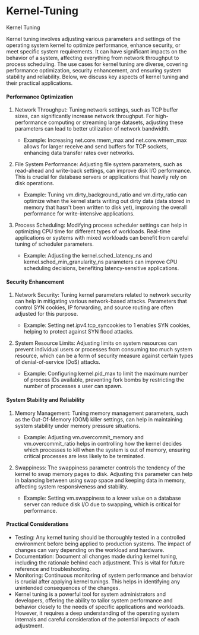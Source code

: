# Kernel-Tuning
Kernel Tuning

Kernel tuning involves adjusting various parameters and settings of the operating system kernel to optimize performance, enhance security, or meet specific system requirements. It can have significant impacts on the behavior of a system, affecting everything from network throughput to process scheduling. The use cases for kernel tuning are diverse, covering performance optimization, security enhancement, and ensuring system stability and reliability. Below, we discuss key aspects of kernel tuning and their practical applications.

#### Performance Optimization
1. Network Throughput: Tuning network settings, such as TCP buffer sizes, can significantly increase network throughput. For high-performance computing or streaming large datasets, adjusting these parameters can lead to better utilization of network bandwidth.

    * Example: Increasing net.core.rmem_max and net.core.wmem_max allows for larger receive and send buffers for TCP sockets, enhancing data transfer rates over networks.

2. File System Performance: Adjusting file system parameters, such as read-ahead and write-back settings, can improve disk I/O performance. This is crucial for database servers or applications that heavily rely on disk operations.

    * Example: Tuning vm.dirty_background_ratio and vm.dirty_ratio can optimize when the kernel starts writing out dirty data (data stored in memory that hasn't been written to disk yet), improving the overall performance for write-intensive applications.

3. Process Scheduling: Modifying process scheduler settings can help in optimizing CPU time for different types of workloads. Real-time applications or systems with mixed workloads can benefit from careful tuning of scheduler parameters.

    * Example: Adjusting the kernel.sched_latency_ns and kernel.sched_min_granularity_ns parameters can improve CPU scheduling decisions, benefiting latency-sensitive applications.

#### Security Enhancement

1. Network Security: Tuning kernel parameters related to network security can help in mitigating various network-based attacks. Parameters that control SYN cookies, IP forwarding, and source routing are often adjusted for this purpose.

    * Example: Setting net.ipv4.tcp_syncookies to 1 enables SYN cookies, helping to protect against SYN flood attacks.
2. System Resource Limits: Adjusting limits on system resources can prevent individual users or processes from consuming too much system resource, which can be a form of security measure against certain types of denial-of-service (DoS) attacks.

    * Example: Configuring kernel.pid_max to limit the maximum number of process IDs available, preventing fork bombs by restricting the number of processes a user can spawn.

#### System Stability and Reliability

1. Memory Management: Tuning memory management parameters, such as the Out-Of-Memory (OOM) killer settings, can help in maintaining system stability under memory pressure situations.

    * Example: Adjusting vm.overcommit_memory and vm.overcommit_ratio helps in controlling how the kernel decides which processes to kill when the system is out of memory, ensuring critical processes are less likely to be terminated.

2. Swappiness: The swappiness parameter controls the tendency of the kernel to swap memory pages to disk. Adjusting this parameter can help in balancing between using swap space and keeping data in memory, affecting system responsiveness and stability.

    * Example: Setting vm.swappiness to a lower value on a database server can reduce disk I/O due to swapping, which is critical for performance.

#### Practical Considerations

* Testing: Any kernel tuning should be thoroughly tested in a controlled environment before being applied to production systems. The impact of changes can vary depending on the workload and hardware.
* Documentation: Document all changes made during kernel tuning, including the rationale behind each adjustment. This is vital for future reference and troubleshooting.
* Monitoring: Continuous monitoring of system performance and behavior is crucial after applying kernel tunings. This helps in identifying any unintended consequences of the changes.
* Kernel tuning is a powerful tool for system administrators and developers, offering the ability to tailor system performance and behavior closely to the needs of specific applications and workloads. However, it requires a deep understanding of the operating system internals and careful consideration of the potential impacts of each adjustment.
